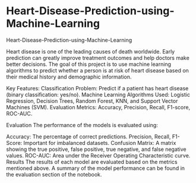 # Heart-Disease-Prediction-using-Machine-Learning
Heart-Disease-Prediction-using-Machine-Learning

Heart disease is one of the leading causes of death worldwide. Early prediction can greatly improve treatment outcomes and help doctors make better decisions. The goal of this project is to use machine learning algorithms to predict whether a person is at risk of heart disease based on their medical history and demographic information.

Key Features:
Classification Problem: Predict if a patient has heart disease (binary classification: yes/no).
Machine Learning Algorithms Used: Logistic Regression, Decision Trees, Random Forest, KNN, and Support Vector Machines (SVM).
Evaluation Metrics: Accuracy, Precision, Recall, F1-score, ROC-AUC.


Evaluation
The performance of the models is evaluated using:

Accuracy: The percentage of correct predictions.
Precision, Recall, F1-Score: Important for imbalanced datasets.
Confusion Matrix: A matrix showing the true positive, false positive, true negative, and false negative values.
ROC-AUC: Area under the Receiver Operating Characteristic curve.
Results
The results of each model are evaluated based on the metrics mentioned above. A summary of the model performance can be found in the evaluation section of the notebook.
